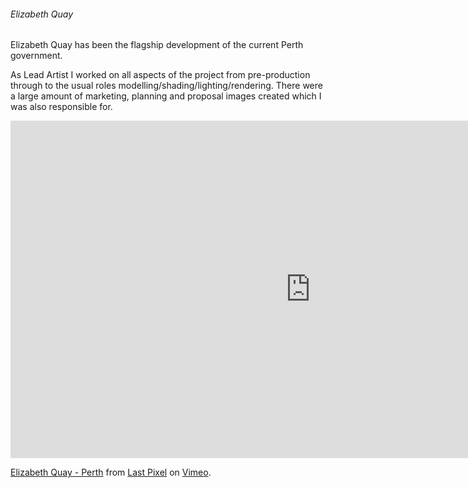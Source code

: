 ###### Elizabeth Quay

Elizabeth Quay has been the flagship development of the current Perth government. 

As Lead Artist I worked on all aspects of the project from pre-production through to 
the usual roles modelling/shading/lighting/rendering. There were a large amount of 
marketing, planning and proposal images created which I was also responsible for.

<iframe src="https://player.vimeo.com/video/103313369" width="960" height="540" frameborder="0" webkitallowfullscreen mozallowfullscreen allowfullscreen></iframe> <p><a href="https://vimeo.com/103313369">Elizabeth Quay - Perth</a> from <a href="https://vimeo.com/lastpixel">Last Pixel</a> on <a href="https://vimeo.com">Vimeo</a>.</p>


